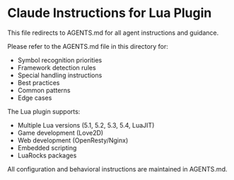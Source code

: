 # Claude Instructions for Lua Plugin

This file redirects to AGENTS.md for all agent instructions and guidance.

Please refer to the AGENTS.md file in this directory for:
- Symbol recognition priorities
- Framework detection rules  
- Special handling instructions
- Best practices
- Common patterns
- Edge cases

The Lua plugin supports:
- Multiple Lua versions (5.1, 5.2, 5.3, 5.4, LuaJIT)
- Game development (Love2D)
- Web development (OpenResty/Nginx)
- Embedded scripting
- LuaRocks packages

All configuration and behavioral instructions are maintained in AGENTS.md.
